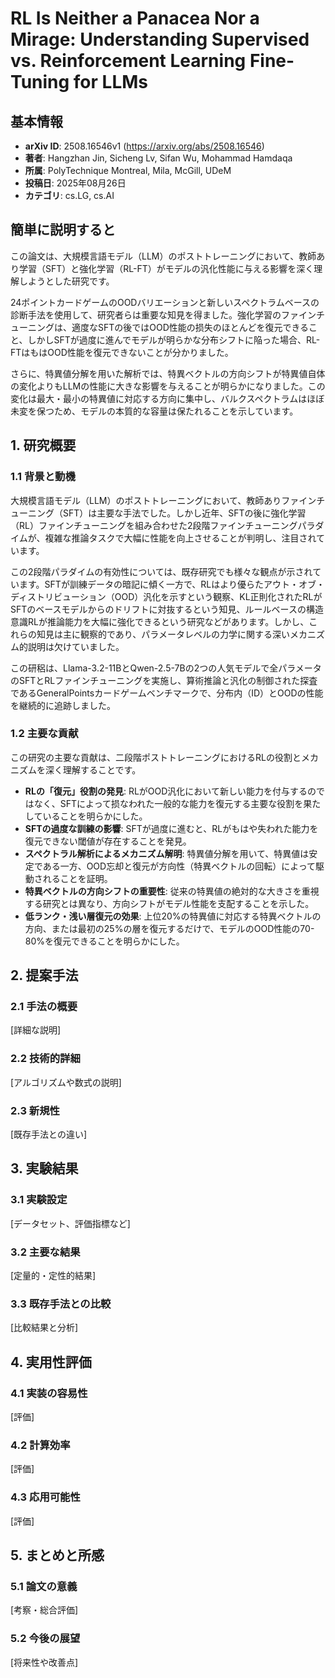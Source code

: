 # RL Is Neither a Panacea Nor a Mirage: Understanding Supervised vs. Reinforcement Learning Fine-Tuning for LLMs

## 基本情報
- **arXiv ID**: 2508.16546v1 (https://arxiv.org/abs/2508.16546)
- **著者**: Hangzhan Jin, Sicheng Lv, Sifan Wu, Mohammad Hamdaqa
- **所属**: PolyTechnique Montreal, Mila, McGill, UDeM
- **投稿日**: 2025年08月26日
- **カテゴリ**: cs.LG, cs.AI

## 簡単に説明すると
この論文は、大規模言語モデル（LLM）のポストトレーニングにおいて、教師あり学習（SFT）と強化学習（RL-FT）がモデルの汎化性能に与える影響を深く理解しようとした研究です。

24ポイントカードゲームのOODバリエーションと新しいスペクトラムベースの診断手法を使用して、研究者らは重要な知見を得ました。強化学習のファインチューニングは、適度なSFTの後ではOOD性能の损失のほとんどを復元できること、しかしSFTが過度に進んでモデルが明らかな分布シフトに陥った場合、RL-FTはもはOOD性能を復元できないことが分かりました。

さらに、特異値分解を用いた解析では、特異ベクトルの方向シフトが特異値自体の変化よりもLLMの性能に大きな影響を与えることが明らかになりました。この変化は最大・最小の特異値に対応する方向に集中し、バルクスペクトラムはほぼ未変を保つため、モデルの本質的な容量は保たれることを示しています。

## 1. 研究概要
### 1.1 背景と動機
大規模言語モデル（LLM）のポストトレーニングにおいて、教師ありファインチューニング（SFT）は主要な手法でした。しかし近年、SFTの後に強化学習（RL）ファインチューニングを組み合わせた2段階ファインチューニングパラダイムが、複雑な推論タスクで大幅に性能を向上させることが判明し、注目されています。

この2段階パラダイムの有効性については、既存研究でも様々な観点が示されています。SFTが訓練データの暗記に傾く一方で、RLはより優らたアウト・オブ・ディストリビューション（OOD）汎化を示すという観察、KL正則化されたRLがSFTのベースモデルからのドリフトに対抜するという知見、ルールベースの構造意識RLが推論能力を大幅に強化できるという研究などがあります。しかし、これらの知見は主に観察的であり、パラメータレベルの力学に関する深いメカニズム的説明は欠けていました。

この研稆は、Llama-3.2-11BとQwen-2.5-7Bの2つの人気モデルで全パラメータのSFTとRLファインチューニングを実施し、算術推論と汎化の制御された探査であるGeneralPointsカードゲームベンチマークで、分布内（ID）とOODの性能を継続的に追跡しました。

### 1.2 主要な貢献
この研究の主要な貢献は、二段階ポストトレーニングにおけるRLの役割とメカニズムを深く理解することです。

- **RLの「復元」役割の発見**: RLがOOD汎化において新しい能力を付与するのではなく、SFTによって损なわれた一般的な能力を復元する主要な役割を果たしていることを明らかにした。
- **SFTの過度な訓練の影響**: SFTが過度に進むと、RLがもはや失われた能力を復元できない閾値が存在することを発見。
- **スペクトラル解析によるメカニズム解明**: 特異値分解を用いて、特異値は安定である一方、OOD忘却と復元が方向性（特異ベクトルの回転）によって駆動されることを証明。
- **特異ベクトルの方向シフトの重要性**: 従来の特異値の絶対的な大きさを重視する研究とは異なり、方向シフトがモデル性能を支配することを示した。
- **低ランク・浅い層復元の効果**: 上位20%の特異値に対応する特異ベクトルの方向、または最初の25%の層を復元するだけで、モデルのOOD性能の70-80%を復元できることを明らかにした。

## 2. 提案手法
### 2.1 手法の概要
[詳細な説明]

### 2.2 技術的詳細
[アルゴリズムや数式の説明]

### 2.3 新規性
[既存手法との違い]

## 3. 実験結果
### 3.1 実験設定
[データセット、評価指標など]

### 3.2 主要な結果
[定量的・定性的結果]

### 3.3 既存手法との比較
[比較結果と分析]

## 4. 実用性評価
### 4.1 実装の容易性
[評価]

### 4.2 計算効率
[評価]

### 4.3 応用可能性
[評価]

## 5. まとめと所感
### 5.1 論文の意義
[考察・総合評価]

### 5.2 今後の展望
[将来性や改善点]
